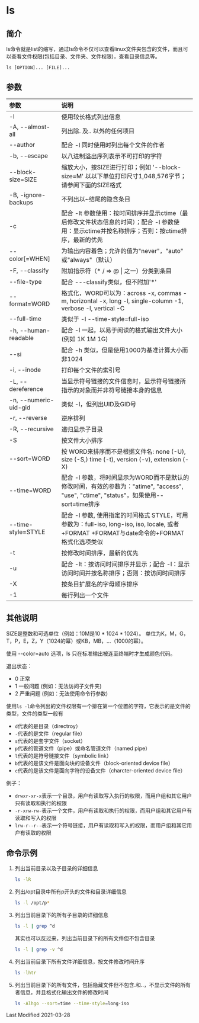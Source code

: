 # ls

## 简介

ls命令就是list的缩写，通过ls命令不仅可以查看linux文件夹包含的文件，而且可以查看文件权限(包括目录、文件夹、文件权限)，查看目录信息等。

```
ls [OPTION]... [FILE]...
```

## 参数

参数 | 说明
:--- | :---
-l                    | 使用较长格式列出信息
-A, --almost-all      | 列出除. 及.. 以外的任何项目
--author              | 配合 -l 同时使用时列出每个文件的作者
-b, --escape          | 以八进制溢出序列表示不可打印的字符
--block-size=SIZE     | 缩放大小，按SIZE进行打印；例如 '--block-size=M' 以以下单位打印尺寸1,048,576字节；请参阅下面的SIZE格式
-B, -ignore-backups   | 不列出以~结尾的隐含条目
-c                    | 配合 -lt 参数使用：按时间排序并显示ctime（最后修改文件状态信息的时间）；配合 -l 参数使用：显示ctime并按名称排序；否则：按ctime排序，最新的优先
--color[=WHEN]        | 为输出内容着色；允许的值为"never"，"auto" 或"always"（默认）
-F, --classify        | 附加指示符（* / => @ \| 之一）分类到条目
--file-type           | 配合 ---classify类似，但不附加'*'
--format=WORD         | 格式化，WORD可以为：across -x, commas -m, horizontal -x, long -l, single-column -1, verbose -l, vertical -C
--full-time           | 类似于 -l --time-style=full-iso
-h, --human-readable  | 配合 -l 一起，以易于阅读的格式输出文件大小(例如 1K 1M 1G)
--si                  | 配合 -h 类似，但是使用1000为基准计算大小而非1024
-i, --inode           | 打印每个文件的索引号
-L, --dereference     | 当显示符号链接的文件信息时，显示符号链接所指示的对象而并非符号链接本身的信息
-n, --numeric-uid-gid | 类似 -l，但列出UID及GID号
-r, --reverse         | 逆序排列
-R, --recursive       | 递归显示子目录
-S                    | 按文件大小排序
--sort=WORD           | 按 WORD来排序而不是根据文件名: none (-U), size (-S,) time (-t), version (-v), extension (-X)
--time=WORD           | 配合 -l 参数，将时间显示为WORD而不是默认的修改时间，有效的参数为："atime", "access", "use", "ctime", "status"，如果使用--sort=time排序
--time-style=STYLE    | 配合 -l 参数, 使用指定的时间格式 STYLE，可用参数为：full-iso, long-iso, iso, locale, 或者+FORMAT +FORMAT与date命令的+FORMAT格式化选项类似
-t                    | 按修改时间排序，最新的优先
-u                    | 配合 -lt：按访问时间排序并显示；配合 -l：显示访问时间并按名称排序；否则：按访问时间排序
-X                    | 按条目扩展名的字母顺序排序
-1                    | 每行列出一个文件

## 其他说明

SIZE是整数和可选单位（例如：10M是10 * 1024 * 1024）。 单位为K，M，G，T，P，E，Z，Y（1024的幂）或KB，MB，...（1000的幂）。

使用 --color=auto 选项，ls 只在标准输出被连至终端时才生成颜色代码。

退出状态：
  * 0  正常
  * 1  一般问题 (例如：无法访问子文件夹)
  * 2  严重问题 (例如：无法使用命令行参数)

使用`ls -l`命令列出的文件权限有一个排在第一个位置的字符，它表示的是文件的类型，文件的类型一般有

- `d`代表的是目录（directroy）
- `-`代表的是文件（regular file）
- `s`代表的是套字文件（socket）
- `p`代表的管道文件（pipe）或命名管道文件（named pipe）
- `l`代表的是符号链接文件（symbolic link）
- `b`代表的是该文件是面向块的设备文件（block-oriented device file）
- `c`代表的是该文件是面向字符的设备文件（charcter-oriented device file）

例子：
- `drwxr-xr-x`表示一个目录，用户有读取写入执行的权限，而用户组和其它用户只有读取和执行的权限
- `-r-xrw-rw-`表示一个文件，用户有读取和执行的权限，而用户组和其它用户有读取和写入的权限
- `lrw-r--r--`表示一个符号链接，用户有读取和写入的权限，而用户组和其它用户有读取的权限

## 命令示例

1. 列出当前目录以及子目录的详细信息

    ```bash
    ls -lR
    ```

2. 列出/opt目录中所有p开头的文件和目录详细信息

    ```bash
    ls -l /opt/p*
    ```

3. 列出当前目录下的所有子目录的详细信息

    ```bash
    ls -l | grep ^d
    ```

    其实也可以反过来，列出当前目录下的所有文件但不包含目录

    ```bash
    ls -l | grep -v ^d
    ```

4. 列出当前目录下所有文件详细信息，按文件修改时间升序

    ```bash
    ls -lhtr
    ```

5. 列出当前目录下的所有文件，包括隐藏文件但不包含.和..，不显示文件的所有者信息，并且格式化输出文件的修改时间

    ```bash
    ls -Alhgo --sort=time --time-style=long-iso
    ```

Last Modified 2021-03-28